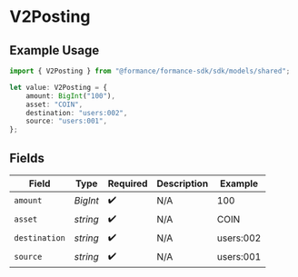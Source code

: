 # V2Posting

## Example Usage

```typescript
import { V2Posting } from "@formance/formance-sdk/sdk/models/shared";

let value: V2Posting = {
    amount: BigInt("100"),
    asset: "COIN",
    destination: "users:002",
    source: "users:001",
};
```

## Fields

| Field              | Type               | Required           | Description        | Example            |
| ------------------ | ------------------ | ------------------ | ------------------ | ------------------ |
| `amount`           | *BigInt*           | :heavy_check_mark: | N/A                | 100                |
| `asset`            | *string*           | :heavy_check_mark: | N/A                | COIN               |
| `destination`      | *string*           | :heavy_check_mark: | N/A                | users:002          |
| `source`           | *string*           | :heavy_check_mark: | N/A                | users:001          |